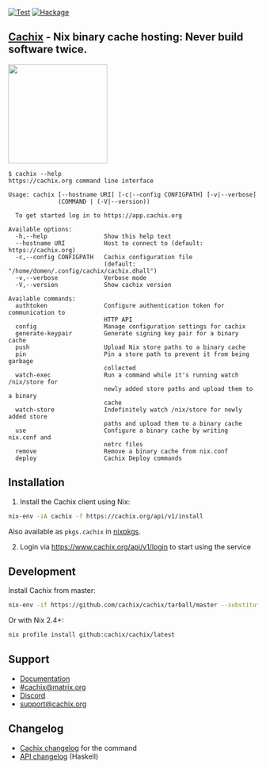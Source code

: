 [![Test](https://github.com/cachix/cachix/workflows/Test/badge.svg)](https://github.com/cachix/cachix/actions)
[![Hackage](https://img.shields.io/hackage/v/cachix.svg)](https://hackage.haskell.org/package/cachix)

## [Cachix](https://cachix.org) - Nix binary cache hosting: Never build software twice.

<img src="https://user-images.githubusercontent.com/126339/130430964-7794b915-89d1-4b08-94be-3d32444dc8b2.png" width="200">

```
$ cachix --help
https://cachix.org command line interface

Usage: cachix [--hostname URI] [-c|--config CONFIGPATH] [-v|--verbose]
              (COMMAND | (-V|--version))

  To get started log in to https://app.cachix.org

Available options:
  -h,--help                Show this help text
  --hostname URI           Host to connect to (default: https://cachix.org)
  -c,--config CONFIGPATH   Cachix configuration file
                           (default: "/home/domen/.config/cachix/cachix.dhall")
  -v,--verbose             Verbose mode
  -V,--version             Show cachix version

Available commands:
  authtoken                Configure authentication token for communication to
                           HTTP API
  config                   Manage configuration settings for cachix
  generate-keypair         Generate signing key pair for a binary cache
  push                     Upload Nix store paths to a binary cache
  pin                      Pin a store path to prevent it from being garbage
                           collected
  watch-exec               Run a command while it's running watch /nix/store for
                           newly added store paths and upload them to a binary
                           cache
  watch-store              Indefinitely watch /nix/store for newly added store
                           paths and upload them to a binary cache
  use                      Configure a binary cache by writing nix.conf and
                           netrc files
  remove                   Remove a binary cache from nix.conf
  deploy                   Cachix Deploy commands
```


## Installation

1. Install the Cachix client using Nix:

```bash
nix-env -iA cachix -f https://cachix.org/api/v1/install
```

Also available as `pkgs.cachix` in [nixpkgs](https://github.com/NixOS/nixpkgs).

2. Login via https://www.cachix.org/api/v1/login to start using the service

## Development

Install Cachix from master:

```bash
nix-env -if https://github.com/cachix/cachix/tarball/master --substituters 'https://cache.nixos.org https://cachix.cachix.org' --trusted-public-keys 'cachix.cachix.org-1:eWNHQldwUO7G2VkjpnjDbWwy4KQ/HNxht7H4SSoMckM= cache.nixos.org-1:6NCHdD59X431o0gWypbMrAURkbJ16ZPMQFGspcDShjY='
```

Or with Nix 2.4+:

```bash
nix profile install github:cachix/cachix/latest
```

## Support

- [Documentation](https://docs.cachix.org)
- [#cachix@matrix.org](https://matrix.to/#/#cachix:matrix.org)
- [Discord](https://discord.com/invite/naMgvexb6q)
- [support@cachix.org](mailto:support@cachix.org)

## Changelog

- [Cachix changelog](./cachix/CHANGELOG.md) for the command
- [API changelog](./cachix-api/CHANGELOG.md) (Haskell)

